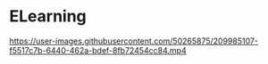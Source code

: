 # ELearning
https://user-images.githubusercontent.com/50265875/209985107-f5517c7b-6440-462a-bdef-8fb72454cc84.mp4
